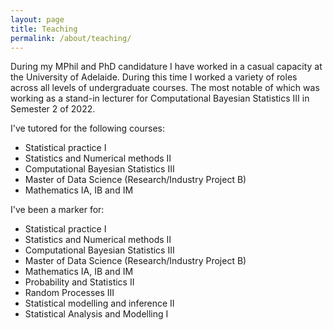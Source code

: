 ```yaml
---
layout: page
title: Teaching
permalink: /about/teaching/
---
```


During my MPhil and PhD candidature I have worked in a casual capacity at the University of Adelaide. During this time I worked a variety of roles across all levels of undergraduate courses. The most notable of which was working as a stand-in lecturer for Computational Bayesian Statistics III in Semester 2 of 2022.

I've tutored for the following courses:

- Statistical practice I
- Statistics and Numerical methods II
- Computational Bayesian Statistics III
- Master of Data Science (Research/Industry Project B)
- Mathematics IA, IB and IM

I've been a marker for:

- Statistical practice I
- Statistics and Numerical methods II
- Computational Bayesian Statistics III
- Master of Data Science (Research/Industry Project B)
- Mathematics IA, IB and IM
- Probability and Statistics II
- Random Processes III
- Statistical modelling and inference II
- Statistical Analysis and Modelling I